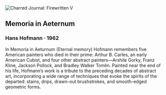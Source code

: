 <div class="artwork-of-the-day">
  <div class="container">
    <div class="img-wrapper">
      <img
        src="https://uploads7.wikiart.org/images/hans-hofmann/memoria-in-aeternum-1962.jpg"
        alt="Charred Journal: Firewritten V" />
    </div>
    <div class="artwork-detail">
      <div class="artwork-origin"> 
        <h2 class="artwork-name">Memoria in Aeternum</h2>
        <h3 class="artist">
          Hans Hofmann
                    ·  1962
        </h3>
      </div>
      <p class="description">
        <span class="artwork-description-text ng-binding" ng-bind-html="viewModel.ArtworkOfTheDay.Description | unsafe">In Memoria in Aeturnum (Eternal memory) Hofmann remembers five American painters who died in their prime: Arthur B. Carles, an early American Cubist, and four other abstract painters—Arshile Gorky, Franz Kline, Jackson Pollock, and Bradley Walker Tomlin. Painted near the end of his life, Hofmann’s work is a tribute to the preceding decades of abstract art, incorporating a wide range of techniques that evoke the spirits of the departed: stains, drips, drawn-out brushstrokes, and smooth-edged geometric forms.</span>
                        <div class="text-shadow-container" ng-show="showShadow" style=""></div>
      </p>
    </div>
  </div>

</div>
